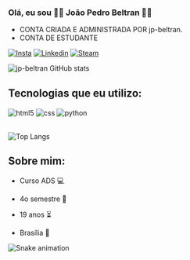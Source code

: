### Olá, eu sou 🧑‍🎓 João Pedro Beltran 🧑‍🎓
- CONTA CRIADA E ADMINISTRADA POR jp-beltran.
- CONTA DE ESTUDANTE

[![Insta](https://img.shields.io/badge/Instagram-E4405F?style=for-the-badge&logo=instagram&logoColor=white)](https://www.instagram.com/jp_beltran._/)
[![Linkedin](https://img.shields.io/badge/LinkedIn-0077B5?style=for-the-badge&logo=linkedin&logoColor=white)](https://www.linkedin.com/in/joão-pedro-beltran-712838241/)
[![Steam](https://img.shields.io/badge/Steam-000000?style=for-the-badge&logo=steam&logoColor=white)](https://steamcommunity.com/profiles/76561198275103352)


![jp-beltran GitHub stats](https://github-readme-stats.vercel.app/api?username=jp-beltran&show_icons=true&theme=dracula)


## Tecnologias que eu utilizo: 

<div style="display: inline_block">
    <img align="center" alt="html5" src="https://img.shields.io/badge/HTML5-E34F26?style=for-the-badge&logo=html5&logoColor=white" />
    <img align="center" alt="css" src="https://img.shields.io/badge/CSS3-1572B6?style=for-the-badge&logo=css3&logoColor=white" />
    <img align="center" alt="python" src="https://img.shields.io/badge/Python-3776AB?style=for-the-badge&logo=python&logoColor=white" />
</div><br/>

![Top Langs](https://github-readme-stats.vercel.app/api/top-langs/?username=jp-beltran&hide_progress=true)

## Sobre mim: 
- Curso ADS 💻

- 4o semestre 📀

- 19 anos ⏳

- Brasília 🏴󠁢󠁲󠁤󠁦󠁿




![Snake animation](https://github.com/danielbped/danielbped/blob/output/github-contribution-grid-snake.svg)
